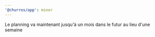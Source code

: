 ```yaml
---
'@churros/app': minor
---
```


Le planning va maintenant jusqu'à un mois dans le futur au lieu d'une semaine
